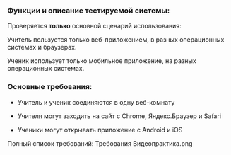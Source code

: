 ### Функции и описание тестируемой системы:

Проверяется **только** основной сценарий использования:

Учитель пользуется только веб-приложением, в разных операционных системах и браузерах.

Ученик использует только мобильное приложение, на разных операционных системах.

### Основные требования: 

- Учитель и ученик соединяются в одну веб-комнату

- Учителя могут заходить на сайт с Chrome, Яндекс.Браузер и Safari

- Ученики могут открывать приложение с Android и iOS

Полный список требований: Требования Видеопрактика.png 
